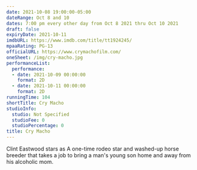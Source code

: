```yaml
---
date: 2021-10-08 19:00:00-05:00
dateRange: Oct 8 and 10
dates: 7:00 pm every other day from Oct 8 2021 thru Oct 10 2021
draft: false
expiryDate: 2021-10-11
imdbURL: https://www.imdb.com/title/tt1924245/
mpaaRating: PG-13
officialURL: https://www.crymachofilm.com/
oneSheet: /img/cry-macho.jpg
performanceList:
  performance:
  - date: 2021-10-09 00:00:00
    format: 2D
  - date: 2021-10-11 00:00:00
    format: 2D
runningTime: 104
shortTitle: Cry Macho
studioInfo:
  studio: Not Specified
  studioFee: 0
  studioPercentage: 0
title: Cry Macho
---
```


Clint Eastwood stars as A one-time rodeo star and washed-up horse breeder that takes a job to bring a man's young son home and away from his alcoholic mom.